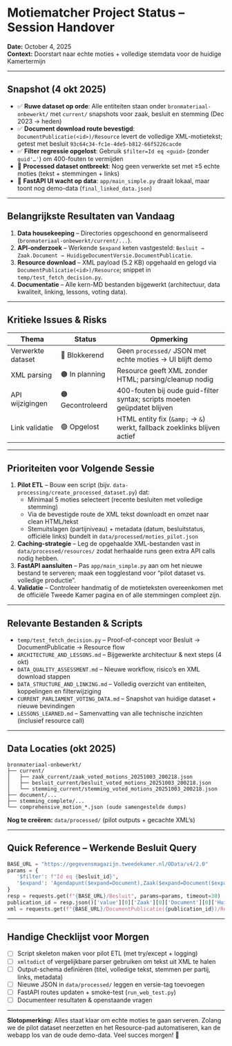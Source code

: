 # Motiematcher Project Status – Session Handover
**Date:** October 4, 2025  
**Context:** Doorstart naar echte moties + volledige stemdata voor de huidige Kamertermijn

---

## Snapshot (4 okt 2025)
- ✅ **Ruwe dataset op orde**: Alle entiteiten staan onder `bronmateriaal-onbewerkt/` met `current/` snapshots voor zaak, besluit en stemming (Dec 2023 → heden)
- ✅ **Document download route bevestigd**: `DocumentPublicatie(<id>)/Resource` levert de volledige XML-motietekst; getest met besluit `93c64c34-fc1e-4de5-b812-66f5226cacde`
- ✅ **Filter regressie opgelost**: Gebruik `$filter=Id eq <guid>` (zonder `guid'…'`) om 400-fouten te vermijden
- 🚧 **Processed dataset ontbreekt**: Nog geen verwerkte set met ≥5 echte moties (tekst + stemmingen + links)
- 🚧 **FastAPI UI wacht op data**: `app/main_simple.py` draait lokaal, maar toont nog demo-data (`final_linked_data.json`)

---

## Belangrijkste Resultaten van Vandaag
1. **Data housekeeping** – Directories opgeschoond en genormaliseerd (`bronmateriaal-onbewerkt/current/...`).
2. **API-onderzoek** – Werkende `$expand` keten vastgesteld: `Besluit → Zaak.Document → HuidigeDocumentVersie.DocumentPublicatie`.
3. **Resource download** – XML payload (5.2 KB) opgehaald en gelogd via `DocumentPublicatie(<id>)/Resource`; snippet in `temp/test_fetch_decision.py`.
4. **Documentatie** – Alle kern-MD bestanden bijgewerkt (architectuur, data kwaliteit, linking, lessons, voting data).

---

## Kritieke Issues & Risks
| Thema | Status | Opmerking |
|-------|--------|-----------|
| Verwerkte dataset | 🔴 Blokkerend | Geen `processed/` JSON met echte moties → UI blijft demo |
| XML parsing | 🟠 In planning | Resource geeft XML zonder HTML; parsing/cleanup nodig |
| API wijzigingen | 🟠 Gecontroleerd | 400-fouten bij oude guid-filter syntax; scripts moeten geüpdatet blijven |
| Link validatie | 🟢 Opgelost | HTML entity fix (`&amp;` → `&`) werkt, fallback zoeklinks blijven actief |

---

## Prioriteiten voor Volgende Sessie
1. **Pilot ETL** – Bouw een script (bijv. `data-processing/create_processed_dataset.py`) dat:
   - Minimaal 5 moties selecteert (recente besluiten met volledige stemming)
   - Via de bevestigde route de XML tekst downloadt en omzet naar clean HTML/tekst
   - Stemuitslagen (partijniveau) + metadata (datum, besluitstatus, officiële links) bundelt in `data/processed/moties_pilot.json`
2. **Caching-strategie** – Leg de opgehaalde XML-bestanden vast in `data/processed/resources/` zodat herhaalde runs geen extra API calls nodig hebben.
3. **FastAPI aansluiten** – Pas `app/main_simple.py` aan om het nieuwe bestand te serveren; maak een togglestand voor “pilot dataset vs. volledige productie”.
4. **Validatie** – Controleer handmatig of de motieteksten overeenkomen met de officiële Tweede Kamer pagina en of alle stemmingen compleet zijn.

---

## Relevante Bestanden & Scripts
- `temp/test_fetch_decision.py` – Proof-of-concept voor Besluit → DocumentPublicatie → Resource flow
- `ARCHITECTURE_AND_LESSONS.md` – Bijgewerkte architectuur & next steps (4 okt)
- `DATA_QUALITY_ASSESSMENT.md` – Nieuwe workflow, risico’s en XML download stappen
- `DATA_STRUCTURE_AND_LINKING.md` – Volledig overzicht van entiteiten, koppelingen en filterwijziging
- `CURRENT_PARLIAMENT_VOTING_DATA.md` – Snapshot van huidige dataset + nieuwe bevindingen
- `LESSONS_LEARNED.md` – Samenvatting van alle technische inzichten (inclusief resource call)

---

## Data Locaties (okt 2025)
```
bronmateriaal-onbewerkt/
├── current/
│   ├── zaak_current/zaak_voted_motions_20251003_200218.json
│   ├── besluit_current/besluit_voted_motions_20251003_200218.json
│   └── stemming_current/stemming_voted_motions_20251003_200218.json
├── document/...
├── stemming_complete/...
└── comprehensive_motion_*.json (oude samengestelde dumps)
```

**Nog te creëren:** `data/processed/` (pilot outputs + gecachte XML’s)

---

## Quick Reference – Werkende Besluit Query
```python
BASE_URL = "https://gegevensmagazijn.tweedekamer.nl/OData/v4/2.0"
params = {
   '$filter': f"Id eq {besluit_id}",
   '$expand': 'Agendapunt($expand=Document),Zaak($expand=Document($expand=HuidigeDocumentVersie($expand=DocumentPublicatie))),Stemming'
}
resp = requests.get(f"{BASE_URL}/Besluit", params=params, timeout=30)
publication_id = resp.json()['value'][0]['Zaak'][0]['Document'][0]['HuidigeDocumentVersie']['DocumentPublicatie'][0]['Id']
xml = requests.get(f"{BASE_URL}/DocumentPublicatie({publication_id})/Resource", timeout=30).text
```

---

## Handige Checklijst voor Morgen
- [ ] Script skeleton maken voor pilot ETL (met try/except + logging)
- [ ] `xmltodict` of vergelijkbare parser gebruiken om tekst uit XML te halen
- [ ] Output-schema definiëren (titel, volledige tekst, stemmen per partij, links, metadata)
- [ ] Nieuwe JSON in `data/processed/` leggen en versie-tag toevoegen
- [ ] FastAPI routes updaten + smoke-test (`run_web_test.py`)
- [ ] Documenteer resultaten & openstaande vragen

---

**Slotopmerking:** Alles staat klaar om echte moties te gaan serveren. Zolang we de pilot dataset neerzetten en het Resource-pad automatiseren, kan de webapp los van de oude demo-data. Veel succes morgen! 💪
